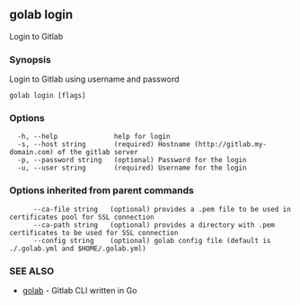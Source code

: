 ## golab login

Login to Gitlab

### Synopsis


Login to Gitlab using username and password

```
golab login [flags]
```

### Options

```
  -h, --help              help for login
  -s, --host string       (required) Hostname (http://gitlab.my-domain.com) of the gitlab server
  -p, --password string   (optional) Password for the login
  -u, --user string       (required) Username for the login
```

### Options inherited from parent commands

```
      --ca-file string   (optional) provides a .pem file to be used in certificates pool for SSL connection
      --ca-path string   (optional) provides a directory with .pem certificates to be used for SSL connection
      --config string    (optional) golab config file (default is ./.golab.yml and $HOME/.golab.yml)
```

### SEE ALSO
* [golab](golab.md)	 - Gitlab CLI written in Go

